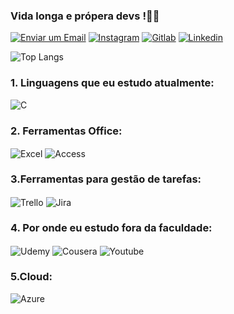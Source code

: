 
### Vida longa e própera devs !🖖🏼
[![Enviar um Email](https://img.shields.io/badge/Microsoft_Outlook-0078D4?style=for-the-badge&logo=microsoft-outlook&logoColor=white)](mailto:rafael.amafaldo@fatec.sp.gov.br) [![Instagram](https://img.shields.io/badge/Instagram-E4405F?style=for-the-badge&logo=instagram&logoColor=white)](https://www.instagram.com/rafael_amafaldo/)
[![Gitlab](https://img.shields.io/badge/GitLab-330F63?style=for-the-badge&logo=gitlab&logoColor=white)](https://gitlab.com/dashboard/projects/)
[![Linkedin](https://img.shields.io/badge/LinkedIn-0077B5?style=for-the-badge&logo=linkedin&logoColor=white)](https://www.linkedin.com/in/rafael-amafaldo-770917252/)

![Top Langs](https://github-readme-stats.vercel.app/api/top-langs/?username=Amafaldr&hide=javascript,html)

### 1. Linguagens que eu estudo atualmente:

<img align="center" alt="C" src="https://img.shields.io/badge/C-00599C?style=for-the-badge&logo=c&logoColor=white"/>

### 2. Ferramentas Office:
<img align="center" alt="Excel" src="https://img.shields.io/badge/Microsoft_Excel-217346?style=for-the-badge&logo=microsoft-excel&logoColor=white"/>
<img align="center" alt="Access" src="https://img.shields.io/badge/Microsoft_Access-A4373A?style=for-the-badge&logo=microsoft-access&logoColor=white"/>

### 3.Ferramentas para gestão de tarefas:
<img align="center" alt="Trello" src="https://img.shields.io/badge/Trello-0052CC?style=for-the-badge&logo=trello&logoColor=white"/>
<img align="center" alt="Jira" src="https://img.shields.io/badge/Jira-0052CC?style=for-the-badge&logo=Jira&logoColor=white"/>

### 4. Por onde eu estudo fora da faculdade:
<img align="center" alt="Udemy" src="https://img.shields.io/badge/Udemy-EC5252?style=for-the-badge&logo=Udemy&logoColor=white&logoColor=white"/>
<img align="center" alt="Cousera" src="https://img.shields.io/badge/Coursera-0056D2?style=for-the-badge&logo=Coursera&logoColor=white&logoColor=white"/>
<img align="center" alt="Youtube" src="https://img.shields.io/badge/YouTube-FF0000?style=for-the-badge&logo=youtube&logoColor=white"/>

### 5.Cloud:
<img align="center" alt="Azure" src="https://img.shields.io/badge/Azure_DevOps-0078D7?style=for-the-badge&logo=azure-devops&logoColor=white"/>


</div>
